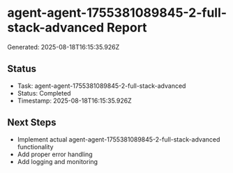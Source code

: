 # agent-agent-1755381089845-2-full-stack-advanced Report

Generated: 2025-08-18T16:15:35.926Z

## Status
- Task: agent-agent-1755381089845-2-full-stack-advanced
- Status: Completed
- Timestamp: 2025-08-18T16:15:35.926Z

## Next Steps
- Implement actual agent-agent-1755381089845-2-full-stack-advanced functionality
- Add proper error handling
- Add logging and monitoring
